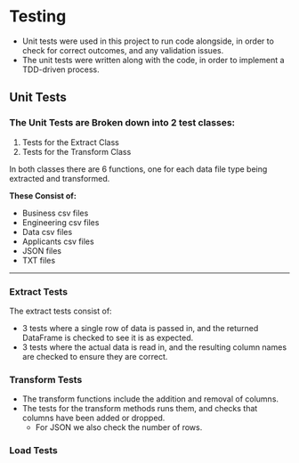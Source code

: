 # Testing

- Unit tests were used in this project to run code alongside, in order to check for correct outcomes, and any validation issues.
- The unit tests were written along with the code, in order to implement a TDD-driven process.

## Unit Tests
### The Unit Tests are Broken down into 2 test classes:
1. Tests for the Extract Class
2. Tests for the Transform Class

In both classes there are 6 functions, one for each data file type being extracted and transformed. 

**These Consist of:**
- Business csv files
- Engineering csv files
- Data csv files
- Applicants csv files
- JSON files
- TXT files

---
### Extract Tests
The extract tests consist of:
- 3 tests where a single row of data is passed in, and the returned DataFrame is checked to see it is as expected.
- 3 tests where the actual data is read in, and the resulting column names are checked to ensure they are correct.

### Transform Tests  
- The transform functions include the addition and removal of columns.
- The tests for the transform methods runs them, and checks that columns have been added or dropped.
   - For JSON we also check the number of rows.
 
### Load Tests 
